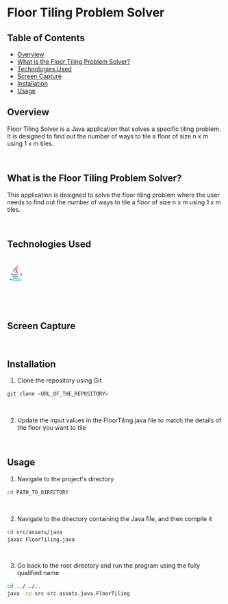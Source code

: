<!-- omit in toc -->
# Floor Tiling Problem Solver

<!-- omit in toc -->
## Table of Contents

- [Overview](#overview)
- [What is the Floor Tiling Problem Solver?](#what-is-the-floor-tiling-problem-solver)
- [Technologies Used](#technologies-used)
- [Screen Capture](#screen-capture)
- [Installation](#installation)
- [Usage](#usage)

## Overview

Floor Tiling Solver is a Java application that solves a specific tiling problem. It is designed to find out the number of ways to tile a floor of size n x m using 1 x m tiles.

<br />

## What is the Floor Tiling Problem Solver?

This application is designed to solve the floor tiling problem where the user needs to find out the number of ways to tile a floor of size n x m using 1 x m tiles.

<br />

## Technologies Used

<div style="display: inline_block"><br>
<img height="40" align="center" alt="Java" height="30" width="40" src="https://raw.githubusercontent.com/devicons/devicon/master/icons/java/java-original.svg">

&nbsp;&nbsp;&nbsp;&nbsp;&nbsp;&nbsp;&nbsp;&nbsp;

</div>

<br />

## Screen Capture

<!-- Add your screen capture here. -->

<br />

## Installation

1. Clone the repository using Git
```sh
git clone <URL_OF_THE_REPOSITORY>
```

<br  />

2. Update the input values in the FloorTiling.java file to match the details of the floor you want to tile

<br  />

## Usage 

1. Navigate to the project's directory
```sh
cd PATH_TO_DIRECTORY
```

<br  />

2. Navigate to the directory containing the Java file, and then compile it
```sh
cd src/assets/java
javac FloorTiling.java
```

<br  />

3. Go back to the root directory and run the program using the fully qualified name
```sh
cd ../../..
java -cp src src.assets.java.FloorTiling
```
